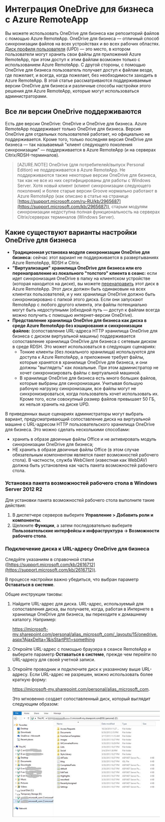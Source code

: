 <properties
   pageTitle="Интеграция OneDrive для бизнеса с Azure RemoteApp | Microsoft Azure"
   description="Сведения об использовании хранилища OneDrive для бизнеса для работы с Azure RemoteApp."
   services="remoteapp"
   documentationCenter=""
   authors="pavithir"
   manager="mbaldwin"
   editor=""/>

<tags
   ms.service="remoteapp"
   ms.devlang="na"
   ms.topic="hero-article"
   ms.tgt_pltfrm="na"
   ms.workload="compute"
   ms.date="03/31/2016"
   ms.author="elizapo"/>

# Интеграция OneDrive для бизнеса с Azure RemoteApp

Вы можете использовать OneDrive для бизнеса как репозиторий файлов с помощью Azure RemoteApp. OneDrive для бизнеса — отличный способ синхронизации файлов на всех устройствах и во всех рабочих областях. [Диск профиля пользователя](remoteapp-upd.md) (UPD) — это место, в котором пользователи могут хранить свои файлы для приложений Azure RemoteApp, при этом доступ к этим файлам возможен только с использованием Azure RemoteApp. С другой стороны, с помощью OneDrive для бизнеса пользователь получает доступ к файлам везде, где пожелает, и всегда, когда пожелает, без необходимости заходить в Azure RemoteApp. В этой статье рассматриваются поддерживаемые версии OneDrive для бизнеса и различные способы настройки этого решения для Azure RemoteApp, которые могут использоваться администраторами.

## Все ли версии OneDrive поддерживаются

Есть две версии OneDrive: OneDrive и OneDrive для бизнеса. Azure RemoteApp поддерживает только OneDrive для бизнеса. Версия OneDrive для отдельных пользователей работает, но официально не поддерживается. Кроме того, только последняя версия OneDrive для бизнеса — так называемый "клиент следующего поколения синхронизации" — поддерживается в Azure RemoteApp (и на серверах Citrix/RDSH-терминалов).

>[AZURE.NOTE]  OneDrive (для потребителей/выпуск Personal Edition) не поддерживается в Azure RemoteApp. Не поддерживаются также некоторые версии OneDrive для бизнеса, так как не все из них сертифицированы для работы с Windows Server. Хотя новый клиент (клиент синхронизации следующего поколения) и более старые версии Groove нормально работают в Azure RemoteApp (как описано в статье на странице [https://support.microsoft.com/ru-RU/kb/2965687](https://support.microsoft.com/kb/2965687)), старым модулям синхронизации недоступна полная функциональность на серверах Citrix/серверах терминалов (Windows Server).

## Какие существуют варианты настройки OneDrive для бизнеса

- **Традиционная установка модуля синхронизации OneDrive для бизнеса:** сейчас этот вариант не поддерживается в развертываниях Azure RemoteApp, RDSH и Citrix.
- **"Виртуализация" хранилища OneDrive для бизнеса или его перенаправление из локального "толстого" клиента в сеанс:** если идет синхронизация OneDrive в папку на клиентском устройстве (которая находится на диске), вы можете [перенаправить](remoteapp-redirection.md) этот диск в Azure RemoteApp. Этот диск должен быть одинаковым на всех клиентах пользователей, и у них хранилище OneDrive должно быть синхронизировано с папкой этого диска. Если они запускают RemoteApp с любого другого клиента, эти файлы потенциально могут быть недоступными (обходной путь — доступ к файлам всегда можно получить с помощью интернет-версии OneDrive). 
- **Представление хранилища OneDrive для бизнеса как диска в среде Azure RemoteApp без кэширования и синхронизации файлов:** (сопоставление URL-адреса HTTP хранилища OneDrive для бизнеса с диском виртуальной машины) поддерживается сопоставление хранилища OneDrive для бизнеса с сетевым диском в среде RDSH. Это может использоваться в следующих сценариях: 
	- Тонкие клиенты (без локального хранилища) используются для доступа к Azure RemoteApp, а приложение требует файлы, которые хранятся в хранилище OneDrive для бизнеса, и они должны "выглядеть" как локальные. При этом администратор не хочет синхронизировать файлы с виртуальной машиной.
	- В хранилище OneDrive для бизнеса есть много больших файлов, которые выбраны для синхронизации. Учитывая большую рабочую нагрузку синхронизации, все файлы могут не синхронизироваться, когда пользователь хочет использовать их. Кроме того, если совокупный размер файлов превышает 50 ГБ, их нельзя хранить на диске UPD.

В приведенных выше сценариях администраторы могут выбрать вариант, предусматривающий сопоставление диска на виртуальной машине с URL-адресом HTTP пользовательского хранилища OneDrive для бизнеса. Это можно сделать несколькими способами:

- хранить в образе двоичные файлы Office и не активировать модуль синхронизации OneDrive для бизнеса;
- НЕ хранить в образе двоичные файлы Office (в этом случае обязательным компонентом является пакет возможностей рабочего стола). В частности, служба WebClient (известная как WebDAV) должна быть установлена как часть пакета возможностей рабочего стола. 

### Установка пакета возможностей рабочего стола в Windows Server 2012 R2
Для установки пакета возможностей рабочего стола выполните такие действия:

1. В диспетчере серверов выберите **Управление > Добавить роли и компоненты**.
2. Щелкните **Функции**, а затем последовательно выберите **Пользовательские интерфейсы и инфраструктура -> Возможности рабочего стола**.

### Подключение диска к URL-адресу OneDrive для бизнеса

Следуйте указаниям в справочной статье ([https://support.microsoft.com/kb/2616712](https://support.microsoft.com/kb/2616712)).
 
В процессе настройки важно убедиться, что выбран параметр **Оставаться в системе**.

Общие инструкции таковы:

1.	Найдите URL-адрес для диска. URL-адрес, используемый для сопоставления диска, вы получаете, когда, работая в Интернете в хранилище OneDrive для бизнеса, вы переходите к домашнему каталогу. Например:
 
	https://microsoft-my.sharepoint.com/personal/alias_microsoft_com/_layouts/15/onedrive.aspx?AjaxDelta=1&isStartPlt1=something
2.	Откройте URL-адрес с помощью браузера в сеансе RemoteApp и выберите параметр **Оставаться в системе**, прежде чем перейти по URL-адресу для своей учетной записи.
3.	Откройте проводник и подключите диск к указанному выше URL-адресу. Если URL-адрес не разрешен, можно использовать более краткую форму:
	
	https://microsoft-my.sharepoint.com/personal/alias_microsoft_com.

	Это мгновенно создает сопоставленный диск, который выглядит следующим образом:
 
	![OneDrive для бизнеса в качестве сопоставленного сетевого диска](./media/remoteapp-onedrive/ra-mappeddrive.png)

<!---HONumber=AcomDC_0406_2016-->